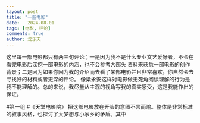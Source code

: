 ```yaml
---
layout: post
title: "一些电影"
date:   2024-08-01
tags: [电影, 评论]
comments: true
author: 沈乐天
---
```

这里每一部电影都只有两三句评论；一是因为我不是什么专业文艺爱好者，不会在看完电影后深挖一部电影的内涵，也不会参考大部头
资料来获悉一部电影的创作背景；二是因为如果你因为我的介绍而去看了某部电影并且非常喜欢，你自然会去寻找好的材料或者更深的评论。
像梁永安这样对电影做无死角阅读理解的行为是我不能理解的。总的来说，我尽量从主观的视角写我的真实感受，这是我能作出的保证。

#第一组
#《天堂电影院》
把这部电影放在开头的意图不言而喻。整体是非常标准的叙事风格，也探讨了大梦想与小家乡的矛盾。其中

